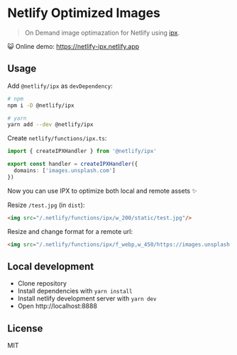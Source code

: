 # Netlify Optimized Images

> On Demand image optimazation for Netlify using [ipx](https://github.com/unjs/ipx).

😺 Online demo: https://netlify-ipx.netlify.app

## Usage

Add `@netlify/ipx` as `devDependency`:

```sh
# npm
npm i -D @netlify/ipx

# yarn
yarn add --dev @netlify/ipx
```

Create `netlify/functions/ipx.ts`:

```ts
import { createIPXHandler } from '@netlify/ipx'

export const handler = createIPXHandler({
  domains: ['images.unsplash.com']
})
```

Now you can use IPX to optimize both local and remote assets ✨

Resize `/test.jpg` (in `dist`):

```html
<img src="/.netlify/functions/ipx/w_200/static/test.jpg"/>
```

Resize and change format for a remote url:

```html
<img src="/.netlify/functions/ipx/f_webp,w_450/https://images.unsplash.com/photo-1514888286974-6c03e2ca1dba"/>
```

## Local development

- Clone repository
- Install dependencies with `yarn install`
- Install netlify development server with `yarn dev`
- Open http://localhost:8888

## License

MIT

